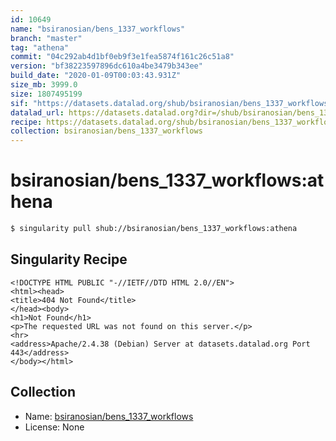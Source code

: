 ```yaml
---
id: 10649
name: "bsiranosian/bens_1337_workflows"
branch: "master"
tag: "athena"
commit: "04c292ab4d1bf0eb9f3e1fea5874f161c26c51a8"
version: "bf38223597896dc610a4be3479b343ee"
build_date: "2020-01-09T00:03:43.931Z"
size_mb: 3999.0
size: 1807495199
sif: "https://datasets.datalad.org/shub/bsiranosian/bens_1337_workflows/athena/2020-01-09-04c292ab-bf382235/bf38223597896dc610a4be3479b343ee.sif"
datalad_url: https://datasets.datalad.org?dir=/shub/bsiranosian/bens_1337_workflows/athena/2020-01-09-04c292ab-bf382235/
recipe: https://datasets.datalad.org/shub/bsiranosian/bens_1337_workflows/athena/2020-01-09-04c292ab-bf382235/Singularity
collection: bsiranosian/bens_1337_workflows
---
```


# bsiranosian/bens_1337_workflows:athena

```bash
$ singularity pull shub://bsiranosian/bens_1337_workflows:athena
```

## Singularity Recipe

```singularity
<!DOCTYPE HTML PUBLIC "-//IETF//DTD HTML 2.0//EN">
<html><head>
<title>404 Not Found</title>
</head><body>
<h1>Not Found</h1>
<p>The requested URL was not found on this server.</p>
<hr>
<address>Apache/2.4.38 (Debian) Server at datasets.datalad.org Port 443</address>
</body></html>
```

## Collection

 - Name: [bsiranosian/bens_1337_workflows](https://github.com/bsiranosian/bens_1337_workflows)
 - License: None

